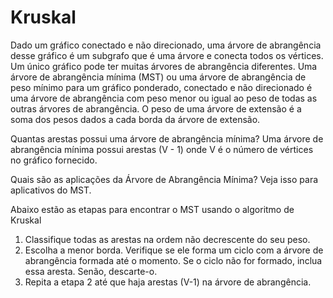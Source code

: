 # Kruskal

Dado um gráfico conectado e não direcionado, uma árvore de abrangência desse gráfico é um subgrafo que é uma árvore e conecta todos os vértices. Um único gráfico pode ter muitas árvores de abrangência diferentes. Uma árvore de abrangência mínima (MST) ou uma árvore de abrangência de peso mínimo para um gráfico ponderado, conectado e não direcionado é uma árvore de abrangência com peso menor ou igual ao peso de todas as outras árvores de abrangência. O peso de uma árvore de extensão é a soma dos pesos dados a cada borda da árvore de extensão.

Quantas arestas possui uma árvore de abrangência mínima?
Uma árvore de abrangência mínima possui arestas (V - 1) onde V é o número de vértices no gráfico fornecido.

Quais são as aplicações da Árvore de Abrangência Mínima?
Veja isso para aplicativos do MST.

Abaixo estão as etapas para encontrar o MST usando o algoritmo de Kruskal

1. Classifique todas as arestas na ordem não decrescente do seu peso.
2. Escolha a menor borda. Verifique se ele forma um ciclo com a árvore de abrangência formada até o momento. Se o ciclo não for formado, inclua essa aresta. Senão, descarte-o.
3. Repita a etapa 2 até que haja arestas (V-1) na árvore de abrangência.
